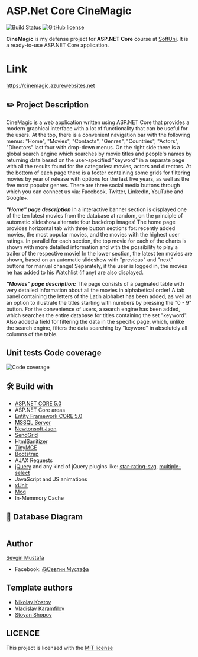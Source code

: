 # ASP.Net Core CineMagic
[![Build Status](https://nikolayit.visualstudio.com/AspNetCoreTemplate/_apis/build/status/NikolayIT.ASP.NET-Core-Template?branchName=master)](https://nikolayit.visualstudio.com/AspNetCoreTemplate/_build/latest?definitionId=15&branchName=master)
[![GitHub license](https://img.shields.io/github/license/sevginmustafa/CineMagic?color=brightgreen)](https://github.com/stanislavstoyanov99/CinemaWorld/blob/master/LICENSE)

**CineMagic** is my defense project for **ASP.NET Core** course at [SoftUni](https://softuni.bg/). It is a ready-to-use ASP.NET Core application.

# Link
https://cinemagic.azurewebsites.net

## :pencil2: Project Description
CineMagic is a web application written using ASP.NET Core that provides a modern graphical interface with a lot of functionality that can be useful for the users. At the top, there is a convenient navigation bar with the following menus: "Home", "Movies", "Contacts", "Genres", "Countries", "Actors", "Directors" last four with drop-down menus. On the right side there is a global search engine which searches by movie titles and people's names by returning data based on the user-specified "keyword" in a separate page with all the results found for the categories: movies, actors and directors. At the bottom of each page there is a footer containing some grids for filtering movies by year of release with options for the last five years, as well as the five most popular genres. There are three social media buttons through which you can connect us via: Facebook, Twitter, LinkedIn, YouTube and Google+.

**_"Home" page description_**
In a interactive banner section is displayed one of the ten latest movies from the database at random, on the principle of automatic slideshow alternate four backdrop images! The home page provides horizontal tab with three button sections for: recently added movies, the most popular movies, and the movies with the highest user ratings. In parallel for each section, the top movie for each of the charts is shown with more detailed information and with the possibility to play a trailer of the respective movie!
In the lower section, the latest ten movies are shown, based on an automatic slideshow with "previous" and "next" buttons for manual change! Separately, if the user is logged in, the movies he has added to his Watchlist (if any) are also displayed.

**_"Movies" page description:_**
The page consists of a paginated table with very detailed information about all the movies in alphabetical order! A tab panel containing the letters of the Latin alphabet has been added, as well as an option to illustrate the titles starting with numbers by pressing the "0 - 9" button. For the convenience of users, a search engine has been added, which searches the entire database for titles containing the set "keyword". Also added a field for filtering the data in the specific page, which, unlike the search engine, filters the data searching by "keyword" in absolutely all columns of the table.



## Unit tests Code coverage

![Code coverage]()

## :hammer_and_wrench: Build with
* [ASP.NET CORE 5.0](https://github.com/dotnet/aspnetcore)
* ASP.NET Core areas
* [Entity Framework CORE 5.0](https://github.com/dotnet/efcore)
* [MSSQL Server](https://www.microsoft.com/en-us/sql-server/sql-server-downloads)
* [Newtonsoft.Json](https://github.com/JamesNK/Newtonsoft.Json)
* [SendGrid](https://github.com/sendgrid)
* [HtmlSanitizer](https://github.com/mganss/HtmlSanitizer)
* [TinyMCE](https://github.com/tinymce/)
* [Bootstrap](https://github.com/twbs/bootstrap)
* AJAX Requests
* [jQuery](https://github.com/jquery/jquery) and any kind of jQuery plugins like: [star-rating-svg](https://github.com/nashio/star-rating-svg), [multiple-select](https://github.com/wenzhixin/multiple-select)
* JavaScript and JS animations
* [xUnit](https://github.com/xunit/xunit)
* [Moq](https://github.com/moq/moq)
* In-Memmory Cache


## :floppy_disk: Database Diagram
![]()

## Author

[Sevgin Mustafa](https://github.com/sevginmustafa)
- Facebook: [@Севгин Мустафа](https://www.facebook.com/profile.php?id=100004996548202)

## Template authors

- [Nikolay Kostov](https://github.com/NikolayIT)
- [Vladislav Karamfilov](https://github.com/vladislav-karamfilov)
- [Stoyan Shopov](https://github.com/StoyanShopov)


## LICENCE

This project is licensed with the [MIT license](LICENSE)
